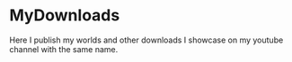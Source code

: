 # MyDownloads
Here I publish my worlds and other downloads I showcase on my youtube channel with the same name.
